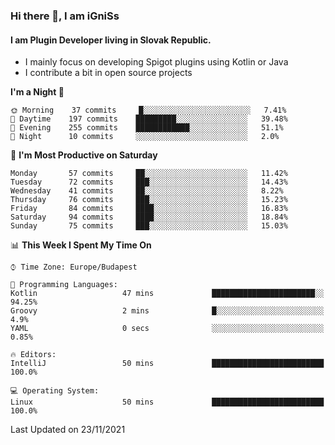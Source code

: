 ### Hi there 👋, I am iGniSs

#### I am Plugin Developer living in Slovak Republic.
- I mainly focus on developing Spigot plugins using Kotlin or Java
- I contribute a bit in open source projects

<!--START_SECTION:waka-->
**I'm a Night 🦉** 

```text
🌞 Morning    37 commits     █░░░░░░░░░░░░░░░░░░░░░░░░   7.41% 
🌆 Daytime    197 commits    █████████░░░░░░░░░░░░░░░░   39.48% 
🌃 Evening    255 commits    ████████████░░░░░░░░░░░░░   51.1% 
🌙 Night      10 commits     ░░░░░░░░░░░░░░░░░░░░░░░░░   2.0%

```
📅 **I'm Most Productive on Saturday** 

```text
Monday       57 commits     ██░░░░░░░░░░░░░░░░░░░░░░░   11.42% 
Tuesday      72 commits     ███░░░░░░░░░░░░░░░░░░░░░░   14.43% 
Wednesday    41 commits     ██░░░░░░░░░░░░░░░░░░░░░░░   8.22% 
Thursday     76 commits     ███░░░░░░░░░░░░░░░░░░░░░░   15.23% 
Friday       84 commits     ████░░░░░░░░░░░░░░░░░░░░░   16.83% 
Saturday     94 commits     ████░░░░░░░░░░░░░░░░░░░░░   18.84% 
Sunday       75 commits     ███░░░░░░░░░░░░░░░░░░░░░░   15.03%

```


📊 **This Week I Spent My Time On** 

```text
⌚︎ Time Zone: Europe/Budapest

💬 Programming Languages: 
Kotlin                   47 mins             ███████████████████████░░   94.25% 
Groovy                   2 mins              █░░░░░░░░░░░░░░░░░░░░░░░░   4.9% 
YAML                     0 secs              ░░░░░░░░░░░░░░░░░░░░░░░░░   0.85%

🔥 Editors: 
IntelliJ                 50 mins             █████████████████████████   100.0%

💻 Operating System: 
Linux                    50 mins             █████████████████████████   100.0%

```


 Last Updated on 23/11/2021
<!--END_SECTION:waka-->